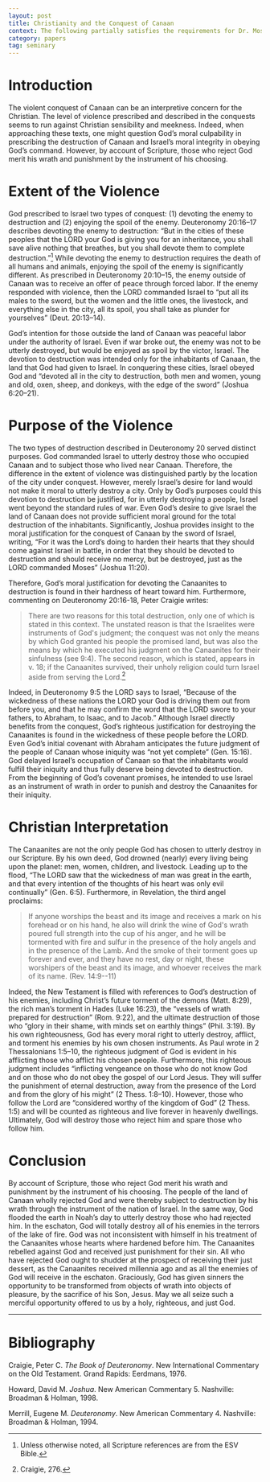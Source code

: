 ```yaml
---
layout: post
title: Christianity and the Conquest of Canaan
context: The following partially satisfies the requirements for Dr. Moseley's Old Testament Introduction class at Southeastern Baptist Theological Seminary.
category: papers
tag: seminary
---
```


# Introduction

The violent conquest of Canaan can be an interpretive concern for the Christian. The level of violence prescribed and described in the conquests seems to run against Christian sensibility and meekness. Indeed, when approaching these texts, one might question God’s moral culpability in prescribing the destruction of Canaan and Israel’s moral integrity in obeying God’s command. However, by account of Scripture, those who reject God merit his wrath and punishment by the instrument of his choosing.

# Extent of the Violence

God prescribed to Israel two types of conquest: (1) devoting the enemy to destruction and (2) enjoying the spoil of the enemy. Deuteronomy 20:16–17 describes devoting the enemy to destruction: “But in the cities of these peoples that the LORD your God is giving you for an inheritance, you shall save alive nothing that breathes, but you shall devote them to complete destruction.”[^E-1] While devoting the enemy to destruction requires the death of all humans and animals, enjoying the spoil of the enemy is significantly different. As prescribed in Deuteronomy 20:10–15, the enemy outside of Canaan was to receive an offer of peace through forced labor. If the enemy responded with violence, then the LORD commanded Israel to “put all its males to the sword, but the women and the little ones, the livestock, and everything else in the city, all its spoil, you shall take as plunder for yourselves” (Deut. 20:13–14).

[^E-1]: Unless otherwise noted, all Scripture references are from the ESV Bible.

God’s intention for those outside the land of Canaan was peaceful labor under the authority of Israel. Even if war broke out, the enemy was not to be utterly destroyed, but would be enjoyed as spoil by the victor, Israel. The devotion to destruction was intended only for the inhabitants of Canaan, the land that God had given to Israel. In conquering these cities, Israel obeyed God and “devoted all in the city to destruction, both men and women, young and old, oxen, sheep, and donkeys, with the edge of the sword” (Joshua 6:20–21).

# Purpose of the Violence

The two types of destruction described in Deuteronomy 20 served distinct purposes. God commanded Israel to utterly destroy those who occupied Canaan and to subject those who lived near Canaan. Therefore, the difference in the extent of violence was distinguished partly by the location of the city under conquest. However, merely Israel’s desire for land would not make it moral to utterly destroy a city. Only by God’s purposes could this devotion to destruction be justified, for in utterly destroying a people, Israel went beyond the standard rules of war. Even God’s desire to give Israel the land of Canaan does not provide sufficient moral ground for the total destruction of the inhabitants. Significantly, Joshua provides insight to the moral justification for the conquest of Canaan by the sword of Israel, writing, “For it was the Lord’s doing to harden their hearts that they should come against Israel in battle, in order that they should be devoted to destruction and should receive no mercy, but be destroyed, just as the LORD commanded Moses” (Joshua 11:20).

Therefore, God’s moral justification for devoting the Canaanites to destruction is found in their hardness of heart toward him. Furthermore, commenting on Deuteronomy 20:16-18, Peter Craigie writes:

> There are two reasons for this total destruction, only one of which is stated in this context. The unstated reason is that the Israelites were instruments of God's judgment; the conquest was not only the means by which God granted his people the promised land, but was also the means by which he executed his judgment on the Canaanites for their sinfulness (see 9:4). The second reason, which is stated, appears in v. 18; if the Canaanites survived, their unholy religion could turn Israel aside from serving the Lord.[^P-1]

[^P-1]: Craigie, 276.

Indeed, in Deuteronomy 9:5 the LORD says to Israel, “Because of the wickedness of these nations the LORD your God is driving them out from before you, and that he may confirm the word that the LORD swore to your fathers, to Abraham, to Isaac, and to Jacob.” Although Israel directly benefits from the conquest, God’s righteous justification for destroying the Canaanites is found in the wickedness of these people before the LORD. Even God’s initial covenant with Abraham anticipates the future judgment of the people of Canaan whose iniquity was “not yet complete” (Gen. 15:16). God delayed Israel’s occupation of Canaan so that the inhabitants would fulfill their iniquity and thus fully deserve being devoted to destruction. From the beginning of God’s covenant promises, he intended to use Israel as an instrument of wrath in order to punish and destroy the Canaanites for their iniquity.

# Christian Interpretation

The Canaanites are not the only people God has chosen to utterly destroy in our Scripture. By his own deed, God drowned (nearly) every living being upon the planet: men, women, children, and livestock. Leading up to the flood, “The LORD saw that the wickedness of man was great in the earth, and that every intention of the thoughts of his heart was only evil continually” (Gen. 6:5). Furthermore, in Revelation, the third angel proclaims:

> If anyone worships the beast and its image and receives a mark on his forehead or on his hand, he also will drink the wine of God's wrath poured full strength into the cup of his anger, and he will be tormented with fire and sulfur in the presence of the holy angels and in the presence of the Lamb. And the smoke of their torment goes up forever and ever, and they have no rest, day or night, these worshipers of the beast and its image, and whoever receives the mark of its name. (Rev. 14:9--11)

Indeed, the New Testament is filled with references to God’s destruction of his enemies, including Christ’s future torment of the demons (Matt. 8:29), the rich man’s torment in Hades (Luke 16:23), the “vessels of wrath prepared for destruction” (Rom. 9:22), and the ultimate destruction of those who “glory in their shame, with minds set on earthly things” (Phil. 3:19). By his own righteousness, God has every moral right to utterly destroy, afflict, and torment his enemies by his own chosen instruments. As Paul wrote in 2 Thessalonians 1:5–10, the righteous judgment of God is evident in his afflicting those who afflict his chosen people. Furthermore, this righteous judgment includes “inflicting vengeance on those who do not know God and on those who do not obey the gospel of our Lord Jesus. They will suffer the punishment of eternal destruction, away from the presence of the Lord and from the glory of his might” (2 Thess. 1:8–10). However, those who follow the Lord are “considered worthy of the kingdom of God” (2 Thess. 1:5) and will be counted as righteous and live forever in heavenly dwellings. Ultimately, God will destroy those who reject him and spare those who follow him.

# Conclusion

By account of Scripture, those who reject God merit his wrath and punishment by the instrument of his choosing. The people of the land of Canaan wholly rejected God and were thereby subject to destruction by his wrath through the instrument of the nation of Israel. In the same way, God flooded the earth in Noah’s day to utterly destroy those who had rejected him. In the eschaton, God will totally destroy all of his enemies in the terrors of the lake of fire. God was not inconsistent with himself in his treatment of the Canaanites whose hearts where hardened before him. The Canaanites rebelled against God and received just punishment for their sin. All who have rejected God ought to shudder at the prospect of receiving their just dessert, as the Canaanites received millennia ago and as all the enemies of God will receive in the eschaton. Graciously, God has given sinners the opportunity to be transformed from objects of wrath into objects of pleasure, by the sacrifice of his Son, Jesus. May we all seize such a merciful opportunity offered to us by a holy, righteous, and just God.

---

# Bibliography

Craigie, Peter C. *The Book of Deuteronomy*. New International Commentary on the Old Testament. Grand Rapids: Eerdmans, 1976.

Howard, David M. *Joshua*. New American Commentary 5. Nashville: Broadman & Holman, 1998.

Merrill, Eugene M. *Deuteronomy*. New American Commentary 4. Nashville: Broadman & Holman, 1994.
